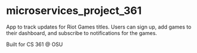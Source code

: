 # microservices_project_361

App to track updates for Riot Games titles. Users can sign up, add games to their dashboard, and subscribe to notifications for the games.

Built for CS 361 @ OSU
